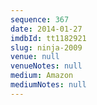 ```yaml
---
sequence: 367
date: 2014-01-27
imdbId: tt1182921
slug: ninja-2009
venue: null
venueNotes: null
medium: Amazon
mediumNotes: null
---
```

